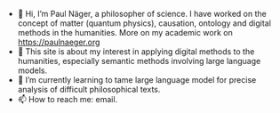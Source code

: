 - 👋 Hi, I’m Paul Näger, a philosopher of science. I have worked on the concept of matter (quantum physics), causation, ontology and digital methods in the humanities. More on my academic work on https://paulnaeger.org
- 👀 This site is about my interest in applying digital methods to the humanities, especially semantic methods involving large language models.
- 🌱 I’m currently learning to tame large language model for precise analysis of difficult philosophical texts.  
- 📫 How to reach me: email. 

<!---
paulnaeger/paulnaeger is a ✨ special ✨ repository because its `README.md` (this file) appears on your GitHub profile.
You can click the Preview link to take a look at your changes.
--->
